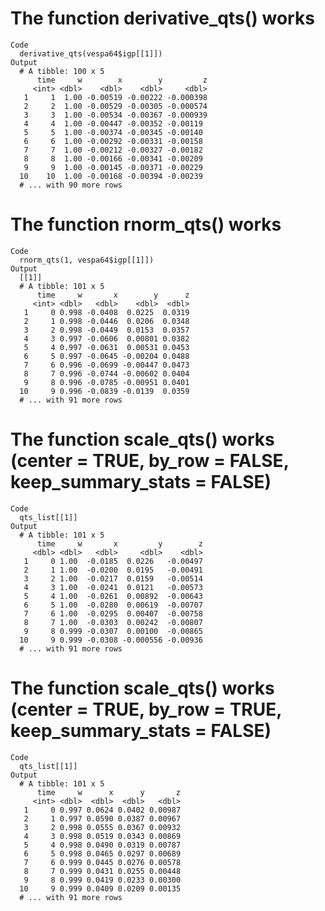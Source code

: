 # The function derivative_qts() works

    Code
      derivative_qts(vespa64$igp[[1]])
    Output
      # A tibble: 100 x 5
          time     w        x        y         z
         <int> <dbl>    <dbl>    <dbl>     <dbl>
       1     1  1.00 -0.00519 -0.00222 -0.000398
       2     2  1.00 -0.00529 -0.00305 -0.000574
       3     3  1.00 -0.00534 -0.00367 -0.000939
       4     4  1.00 -0.00447 -0.00352 -0.00119 
       5     5  1.00 -0.00374 -0.00345 -0.00140 
       6     6  1.00 -0.00292 -0.00331 -0.00158 
       7     7  1.00 -0.00212 -0.00327 -0.00182 
       8     8  1.00 -0.00166 -0.00341 -0.00209 
       9     9  1.00 -0.00145 -0.00371 -0.00229 
      10    10  1.00 -0.00168 -0.00394 -0.00239 
      # ... with 90 more rows

# The function rnorm_qts() works

    Code
      rnorm_qts(1, vespa64$igp[[1]])
    Output
      [[1]]
      # A tibble: 101 x 5
          time     w       x        y      z
         <int> <dbl>   <dbl>    <dbl>  <dbl>
       1     0 0.998 -0.0408  0.0225  0.0319
       2     1 0.998 -0.0446  0.0206  0.0348
       3     2 0.998 -0.0449  0.0153  0.0357
       4     3 0.997 -0.0606  0.00801 0.0382
       5     4 0.997 -0.0631  0.00531 0.0453
       6     5 0.997 -0.0645 -0.00204 0.0488
       7     6 0.996 -0.0699 -0.00447 0.0473
       8     7 0.996 -0.0744 -0.00602 0.0404
       9     8 0.996 -0.0785 -0.00951 0.0401
      10     9 0.996 -0.0839 -0.0139  0.0359
      # ... with 91 more rows
      

# The function scale_qts() works (center = TRUE, by_row = FALSE, keep_summary_stats = FALSE)

    Code
      qts_list[[1]]
    Output
      # A tibble: 101 x 5
          time     w       x         y        z
         <dbl> <dbl>   <dbl>     <dbl>    <dbl>
       1     0 1.00  -0.0185  0.0226   -0.00497
       2     1 1.00  -0.0200  0.0195   -0.00491
       3     2 1.00  -0.0217  0.0159   -0.00514
       4     3 1.00  -0.0241  0.0121   -0.00573
       5     4 1.00  -0.0261  0.00892  -0.00643
       6     5 1.00  -0.0280  0.00619  -0.00707
       7     6 1.00  -0.0295  0.00407  -0.00758
       8     7 1.00  -0.0303  0.00242  -0.00807
       9     8 0.999 -0.0307  0.00100  -0.00865
      10     9 0.999 -0.0308 -0.000556 -0.00936
      # ... with 91 more rows

# The function scale_qts() works (center = TRUE, by_row = TRUE, keep_summary_stats = FALSE)

    Code
      qts_list[[1]]
    Output
      # A tibble: 101 x 5
          time     w      x      y       z
         <int> <dbl>  <dbl>  <dbl>   <dbl>
       1     0 0.997 0.0624 0.0402 0.00987
       2     1 0.997 0.0590 0.0387 0.00967
       3     2 0.998 0.0555 0.0367 0.00932
       4     3 0.998 0.0519 0.0343 0.00869
       5     4 0.998 0.0490 0.0319 0.00787
       6     5 0.998 0.0465 0.0297 0.00689
       7     6 0.999 0.0445 0.0276 0.00578
       8     7 0.999 0.0431 0.0255 0.00448
       9     8 0.999 0.0419 0.0233 0.00300
      10     9 0.999 0.0409 0.0209 0.00135
      # ... with 91 more rows

